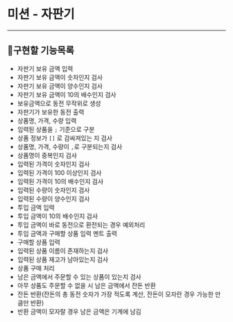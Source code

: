 # 미션 - 자판기

---

## 📌구현할 기능목록

 - 자판기 보유 금액 입력
 - 자판기 보유 금액이 숫자인지 검사
 - 자판기 보유 금액이 양수인지 검사
 - 자판기 보유 금액이 10의 배수인지 검사
 - 보유금액으로 동전 무작위로 생성
 - 자판기가 보유한 동전 출력
 - 상품명, 가격, 수량 입력
 - 입력된 상품을 `;` 기준으로 구분
 - 상품 정보가 `[]` 로 감싸져있는 지 검사
 - 상품명, 가격, 수량이 `,`로 구분되는지 검사
 - 상품명이 중복인지 검사
 - 입력된 가격이 숫자인지 검사
 - 입력된 가격이 100 이상인지 검사
 - 입력된 가격이 10의 배수인지 검사
 - 입력된 수량이 숫자인지 검사
 - 입력된 수량이 양수인지 검사
 - 투입 금액 입력
 - 투입 금액이 10의 배수인지 검사
 - 투입 금액이 바로 동전으로 환전되는 경우 예외처리
 - 투입 금액과 구매할 상품 입력 멘트 출력
 - 구매할 상품 입력
 - 입력된 상품 이름이 존재하는지 검사
 - 입력된 상품 재고가 남아있는지 검사
 - 상품 구매 처리
 - 남은 금액에서 주문할 수 있는 상품이 있는지 검사
 - 아무 상품도 주문할 수 없을 시 남은 금액에서 잔돈 반환
 - 잔돈 반환(잔돈의 총 동전 숫자가 가장 적도록 계산, 잔돈이 모자란 경우 가능한 만큼만 반환)
 - 반환 금액이 모자랄 경우 남은 금액은 기계에 남김
